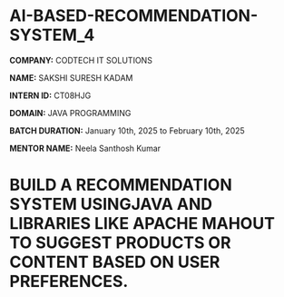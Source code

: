 # AI-BASED-RECOMMENDATION-SYSTEM_4

**COMPANY:** CODTECH IT SOLUTIONS

**NAME:** SAKSHI SURESH KADAM

**INTERN ID:** CT08HJG

**DOMAIN:** JAVA PROGRAMMING

**BATCH DURATION:** January 10th, 2025 to February 10th, 2025

**MENTOR NAME:** Neela Santhosh Kumar

# BUILD A RECOMMENDATION SYSTEM USINGJAVA AND LIBRARIES LIKE APACHE MAHOUT TO SUGGEST PRODUCTS OR CONTENT BASED ON USER PREFERENCES.
